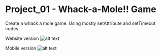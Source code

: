 # Project_01 - Whack-a-Mole!! Game

Create a whack a mole game. Using mostly setAttribute and setTimeout codes

Website version
![alt text](https://dl.dropboxusercontent.com/s/9jlimff3eokdkmz/website.jpg?dl=0)

Mobile version
![alt text](https://dl.dropboxusercontent.com/s/4e6m7syplq8y2ws/mobile.jpg?dl=0)
